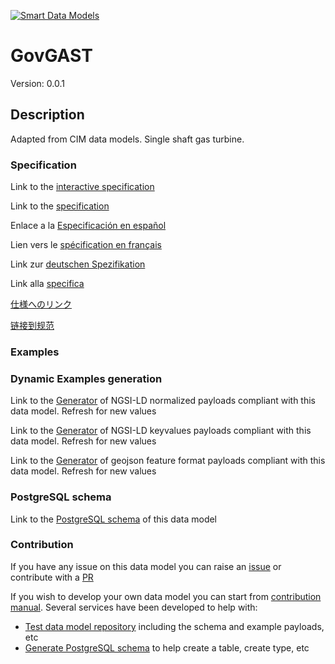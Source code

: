 [![Smart Data Models](https://smartdatamodels.org/wp-content/uploads/2022/01/SmartDataModels_logo.png "Logo")](https://smartdatamodels.org)
# GovGAST
Version: 0.0.1

## Description 

Adapted from CIM data models. Single shaft gas turbine.
### Specification

Link to the [interactive specification](https://swagger.lab.fiware.org/?url=https://smart-data-models.github.io/dataModel.EnergyCIM/GovGAST/swagger.yaml)

Link to the [specification](https://github.com/smart-data-models/dataModel.EnergyCIM/blob/master/GovGAST/doc/spec.md)

Enlace a la [Especificación en español](https://github.com/smart-data-models/dataModel.EnergyCIM/blob/master/GovGAST/doc/spec_ES.md)

Lien vers le [spécification en français](https://github.com/smart-data-models/dataModel.EnergyCIM/blob/master/GovGAST/doc/spec_FR.md)

Link zur [deutschen Spezifikation](https://github.com/smart-data-models/dataModel.EnergyCIM/blob/master/GovGAST/doc/spec_DE.md)

Link alla [specifica](https://github.com/smart-data-models/dataModel.EnergyCIM/blob/master/GovGAST/doc/spec_IT.md)

[仕様へのリンク](https://github.com/smart-data-models/dataModel.EnergyCIM/blob/master/GovGAST/doc/spec_JA.md)

[链接到规范](https://github.com/smart-data-models/dataModel.EnergyCIM/blob/master/GovGAST/doc/spec_ZH.md)
### Examples
### Dynamic Examples generation

Link to the [Generator](https://smartdatamodels.org/extra/ngsi-ld_generator.php?schemaUrl=https://raw.githubusercontent.com/smart-data-models/dataModel.EnergyCIM/master/GovGAST/schema.json&email=info@smartdatamodels.org) of NGSI-LD normalized payloads compliant with this data model. Refresh for new values

Link to the [Generator](https://smartdatamodels.org/extra/ngsi-ld_generator_keyvalues.php?schemaUrl=https://raw.githubusercontent.com/smart-data-models/dataModel.EnergyCIM/master/GovGAST/schema.json&email=info@smartdatamodels.org) of NGSI-LD keyvalues payloads compliant with this data model. Refresh for new values

Link to the [Generator](https://smartdatamodels.org/extra/geojson_features_generator.php?schemaUrl=https://raw.githubusercontent.com/smart-data-models/dataModel.EnergyCIM/master/GovGAST/schema.json&email=info@smartdatamodels.org) of geojson feature format payloads compliant with this data model. Refresh for new values
### PostgreSQL schema

Link to the [PostgreSQL schema](https://github.com/smart-data-models/dataModel.EnergyCIM/blob/master/GovGAST/schema.sql) of this data model
### Contribution

 If you have any issue on this data model you can raise an [issue](https://github.com/smart-data-models/dataModel.EnergyCIM/issues)  or contribute with a [PR](https://github.com/smart-data-models/dataModel.EnergyCIM/pulls)

 If you wish to develop your own data model you can start from [contribution manual](https://bit.ly/contribution_manual). Several services have been developed to help with: 
 - [Test data model repository](https://smartdatamodels.org/index.php/data-models-contribution-api/) including the schema and example payloads, etc
 - [Generate PostgreSQL schema](https://smartdatamodels.org/index.php/sql-service/) to help create a table, create type, etc